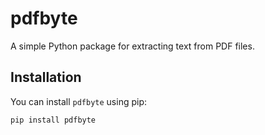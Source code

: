 # pdfbyte

A simple Python package for extracting text from PDF files.

## Installation

You can install `pdfbyte` using pip:

```bash
pip install pdfbyte
